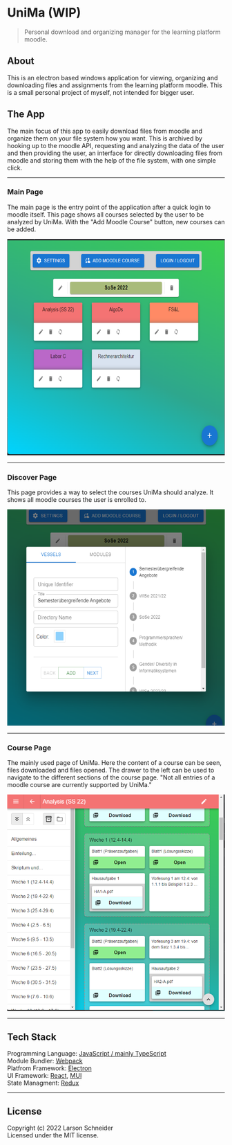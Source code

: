 # UniMa (WIP)
> Personal download and organizing manager for the learning platform moodle.

## About

This is an electron based windows application for viewing, organizing and downloading files and assignments from the learning platform moodle.
This is a small personal project of myself, not intended for bigger user.


## The App
The main focus of this app to easily download files from moodle and organize them on your file system how you want.
This is archived by hooking up to the moodle API, requesting and analyzing the data of the user and then providing
the user, an interface for directly downloading files from moodle and storing them with the help of the file system,
with one simple click.

---
### Main Page
The main page is the entry point of the application after a quick login to moodle itself. This page shows all courses selected
by the user to be analyzed by UniMa. With the "Add Moodle Course" button, new courses can be added.

<img src="web/front_page.png" alt="drawing" height="500"/>

---

### Discover Page
This page provides a way to select the courses UniMa should analyze. It shows all moodle courses the user is enrolled to.

<img src="web/find_page.png" alt="drawing" height="500"/>

---

### Course Page
The mainly used page of UniMa. Here the content of a course can be seen, files downloaded and files opened. The drawer to 
the left can be used to navigate to the different sections of the course page. "Not all entries of a moodle course are currently 
supported by UniMa."

<img src="web/course_page.png" alt="drawing" height="500"/>

---

## Tech Stack
Programming Language: [JavaScript / mainly TypeScript](https://www.typescriptlang.org/) <br>
Module Bundler: [Webpack](https://github.com/webpack/webpack) <br>
Platfrom Framework: [Electron](https://www.electronjs.org/de/) <br>
UI Framework: [React](https://reactjs.org/), [MUI](https://mui.com/) <br>
State Managment: [Redux](https://redux.js.org/) <br>

---
## License
Copyright (c) 2022 Larson Schneider<br>
Licensed under the MIT license.
